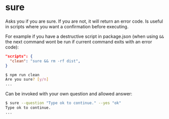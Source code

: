 # sure
Asks you if you are sure. If you are not, it will return an error code. Is useful in scripts where you want a confirmation before executing.

For example if you have a destructive script in package.json (when using `&&` the next command wont be run if current command exits with an error code):

```json  
"scripts": {
  "clean": "sure && rm -rf dist",
}
```
```bash
$ npm run clean
Are you sure? [y/n]
...
```

Can be invoked with your own question and allowed answer:

```bash
$ sure --question "Type ok to continue." --yes "ok"
Type ok to continue.
...
```
